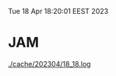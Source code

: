 Tue 18 Apr 18:20:01 EEST 2023
# JAM
<a href='./cache/202304/18_18.log'>./cache/202304/18_18.log</a>
